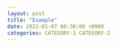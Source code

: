 ```yaml
---
layout: post
title: "Example"
date: 2022-01-07 00:30:00 +0900
categories: CATEGORY-1 CATEGORY-2
---
```

